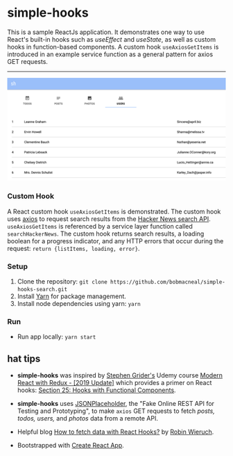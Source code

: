 # simple-hooks
This is a sample ReactJs application. It demonstrates one way to use React's built-in hooks such as _useEffect_ and _useState_, as well as custom hooks in function-based components. A custom hook `useAxiosGetItems` is introduced in an example service function as a general pattern for axios GET requests. 

---
![users UsersList component](https://github.com/bobmacneal/simple-hooks/blob/master/src/images/UsersList.png)

### Custom Hook

A React custom hook `useAxiosGetItems` is demonstrated. The custom hook uses [axios](https://github.com/axios/axios) to request search results from the [Hacker News search API](https://hn.algolia.com/api). `useAxiosGetItems` is referenced by a service layer function called `searchHackerNews`. The custom hook returns search results, a loading boolean for a progress indicator, and any HTTP errors that occur during the request: `return {listItems, loading, error}`.

### Setup

1. Clone the repository: `git clone https://github.com/bobmacneal/simple-hooks-search.git`
2. Install [Yarn](https://yarnpkg.com) for package management. 
3. Install node dependencies using yarn: `yarn`

### Run

- Run app locally: `yarn start`

## hat tips

- **simple-hooks** was inspired by 
[Stephen Grider's](https://github.com/StephenGrider) Udemy course [Modern React with Redux - [2019 Update]](https://www.udemy.com/react-redux/learn/v4/content) which provides a primer on React hooks: 
[Section 25: Hooks with Functional Components](https://www.udemy.com/react-redux/learn/v4/overview).

- **simple-hooks** uses [JSONPlaceholder](https://jsonplaceholder.typicode.com/), the "Fake Online REST API for 
Testing and Prototyping", to make `axios` GET requests to fetch _posts, todos, users,_ and _photos_ data from a remote API.

- Helpful blog [How to fetch data with React Hooks?](https://www.robinwieruch.de/react-hooks-fetch-data/) by [Robin Wieruch](https://github.com/rwieruch).

- Bootstrapped with [Create React App](https://github.com/facebook/create-react-app).
